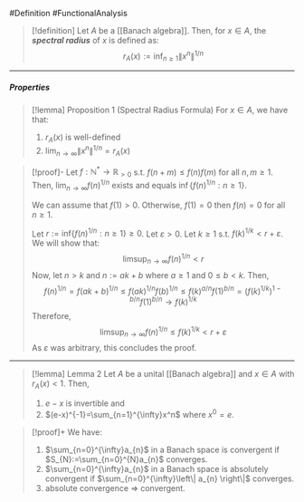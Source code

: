 #Definition #FunctionalAnalysis 
> [!definition]
> Let $A$ be a [[Banach algebra]]. Then, for $x\in A$, the ***spectral radius*** of $x$ is defined as: $$r_{A}(x):=\inf_{n\geq 1}\left\| x^n \right\|^{1/n} $$
---
##### Properties
> [!lemma] Proposition 1 (Spectral Radius Formula)
> For $x\in A$, we have that:
> 1. $r_{A}(x)$ is well-defined
> 2. $\lim_{ n \to \infty }\left\| x^n \right\|^{1/n}=r_{A}(x)$

> [!proof]-
> Let $f:\mathbb{N}^{*}\to \mathbb{R}_{>0}$ s.t. $f(n+m)\leq f(n)f(m)$ for all $n,m\geq 1$. Then, $\lim_{ n \to \infty }f(n)^{1/n}$ exists and equals $\inf\{ f(n)^{1/n}:n\geq 1 \}$.
> 
> We can assume that $f(1)>0$. Otherwise, $f(1)=0$ then $f(n)=0$ for all $n\geq 1$. 
> 
> Let $r:=\text{inf}\{ f(n)^{1/n} :n\geq 1\}\geq 0$. Let $\varepsilon>0$. Let $k\geq 1$ s.t. $f(k)^{1/k}<r+\varepsilon$. We will show that: $$\limsup_{ n \to \infty } f(n)^{1/n}<r$$Now, let $n>k$ and $n:=ak+b$ where $a\geq 1$ and $0\leq b<k$. Then, $$f(n)^{1/n}=f(ak+{b})^{1/n}\leq f(ak)^{1/n}f(b)^{1/n}\leq f(k)^{a/n}f(1)^{b/n}=(f(k)^{1/k})^{1-b/n}f(1)^{b/n}\to f(k)^{1/k}$$Therefore, $$\limsup_{ n \to \infty } f(n)^{1/n}\leq f(k)^{1/k}<r+\varepsilon$$As $\varepsilon$ was arbitrary, this concludes the proof.
---
> [!lemma] Lemma 2
> Let $A$ be a unital [[Banach algebra]] and $x\in A$ with $r_{A}(x)<1$. Then, 
> 1. $e-x$ is invertible and
> 2. $(e-x)^{-1}=\sum_{n=1}^{\infty}x^n$ where $x^0=e$.

> [!proof]+
> We have:
> 1. $\sum_{n=0}^{\infty}a_{n}$ in a Banach space is convergent if $S_{N}:=\sum_{n=0}^{N}a_{n}$ converges.
> 2. $\sum_{n=0}^{\infty}a_{n}$ in a Banach space is absolutely convergent if $\sum_{n=0}^{\infty}\left\| a_{n} \right\|$ converges.
> 3. absolute convergence => convergent.
